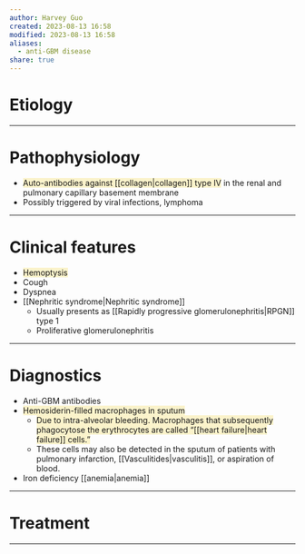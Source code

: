 ```yaml
---
author: Harvey Guo
created: 2023-08-13 16:58
modified: 2023-08-13 16:58
aliases:
  - anti-GBM disease
share: true
---
```

# Etiology


---
# Pathophysiology
- <span style="background:rgba(240, 200, 0, 0.2)">Auto-antibodies against [[collagen|collagen]] type IV</span> in the renal and pulmonary capillary basement membrane
- Possibly triggered by viral infections, lymphoma

---
# Clinical features
- <span style="background:rgba(240, 200, 0, 0.2)">Hemoptysis</span>
- Cough
- Dyspnea
- [[Nephritic syndrome|Nephritic syndrome]]
	- Usually presents as [[Rapidly progressive glomerulonephritis|RPGN]] type 1
	- Proliferative glomerulonephritis

---
# Diagnostics
- Anti-GBM antibodies
- <span style="background:rgba(240, 200, 0, 0.2)">Hemosiderin-filled macrophages in sputum</span>
	- <span style="background:rgba(240, 200, 0, 0.2)">Due to intra-alveolar bleeding. Macrophages that subsequently phagocytose the erythrocytes are called “[[heart failure|heart failure]] cells.”</span> 
	- These cells may also be detected in the sputum of patients with pulmonary infarction, [[Vasculitides|vasculitis]], or aspiration of blood.
- Iron deficiency [[anemia|anemia]]

---
# Treatment


---
